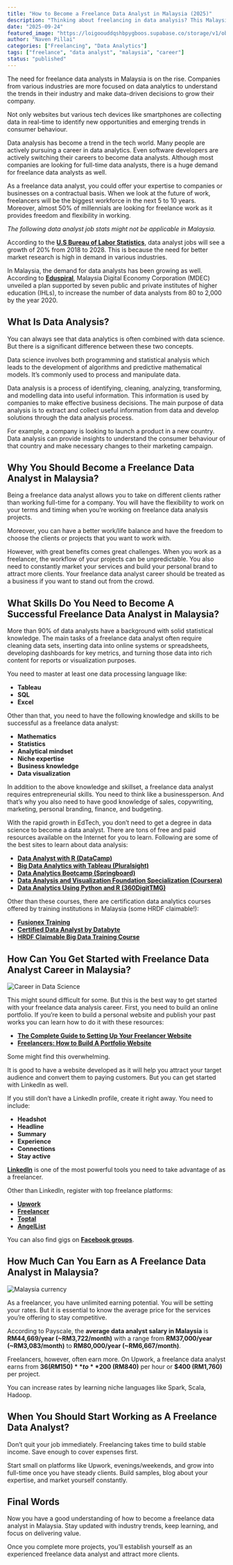 ```yaml
---
title: "How to Become a Freelance Data Analyst in Malaysia (2025)"
description: "Thinking about freelancing in data analysis? This Malaysia guide covers skills, certifications, platforms, and how much you can realistically earn."
date: "2025-09-24"
featured_image: "https://loigoouddqshbpygboos.supabase.co/storage/v1/object/public/blog-images/How-to-become-a-freelance-data-analyst-in-Malaysia.jpg"
author: "Naven Pillai"
categories: ["Freelancing", "Data Analytics"]
tags: ["freelance", "data analyst", "malaysia", "career"]
status: "published"
---
```


The need for freelance data analysts in Malaysia is on the rise. Companies from various industries are more focused on data analytics to understand the trends in their industry and make data-driven decisions to grow their company.

Not only websites but various tech devices like smartphones are collecting data in real-time to identify new opportunities and emerging trends in consumer behaviour.

Data analysis has become a trend in the tech world. Many people are actively pursuing a career in data analytics. Even software developers are actively switching their careers to become data analysts. Although most companies are looking for full-time data analysts, there is a huge demand for freelance data analysts as well.

As a freelance data analyst, you could offer your expertise to companies or businesses on a contractual basis. When we look at the future of work, freelancers will be the biggest workforce in the next 5 to 10 years. Moreover, almost 50% of millennials are looking for freelance work as it provides freedom and flexibility in working.

*The following data analyst job stats might not be applicable in Malaysia.*

According to the [**U.S Bureau of Labor Statistics**](https://www.indeed.com/career-advice/pay-salary/how-much-do-data-analysts-make#:~:text=%2455%2C602%20per%20year-,Job%20outlook%20for%20data%20analysts,a%20range%20of%20different%20industries.), data analyst jobs will see a growth of 20% from 2018 to 2028. This is because the need for better market research is high in demand in various industries.

In Malaysia, the demand for data analysts has been growing as well. According to [**Eduspiral**](https://eduspiral.com/about-us-eduspiral-consultant-services/advise-best-course-study-top-private-universities-malaysia/top-guides-choosing-the-best-course/top-job-demand-high-salary-reports-malaysia-by-the-courses-that-you-want-to-study/top-list-best-information-technology-it-computing-computer-science-jobs-in-demand-in-malaysia/data-science-analytics-high-job-demand-malaysia/high-job-demand-salary-for-data-science-big-data-analytics-data-scientist-in-malaysia/), Malaysia Digital Economy Corporation (MDEC) unveiled a plan supported by seven public and private institutes of higher education (IHLs), to increase the number of data analysts from 80 to 2,000 by the year 2020.

## What Is Data Analysis?

You can always see that data analytics is often combined with data science. But there is a significant difference between these two concepts.

Data science involves both programming and statistical analysis which leads to the development of algorithms and predictive mathematical models. It’s commonly used to process and manipulate data.

Data analysis is a process of identifying, cleaning, analyzing, transforming, and modelling data into useful information. This information is used by companies to make effective business decisions. The main purpose of data analysis is to extract and collect useful information from data and develop solutions through the data analysis process.

For example, a company is looking to launch a product in a new country. Data analysis can provide insights to understand the consumer behaviour of that country and make necessary changes to their marketing campaign.

## Why You Should Become a Freelance Data Analyst in Malaysia?

Being a freelance data analyst allows you to take on different clients rather than working full-time for a company. You will have the flexibility to work on your terms and timing when you’re working on freelance data analysis projects.

Moreover, you can have a better work/life balance and have the freedom to choose the clients or projects that you want to work with.

However, with great benefits comes great challenges. When you work as a freelancer, the workflow of your projects can be unpredictable. You also need to constantly market your services and build your personal brand to attract more clients. Your freelance data analyst career should be treated as a business if you want to stand out from the crowd.

## What Skills Do You Need to Become A Successful Freelance Data Analyst in Malaysia?

More than 90% of data analysts have a background with solid statistical knowledge. The main tasks of a freelance data analyst often require cleaning data sets, inserting data into online systems or spreadsheets, developing dashboards for key metrics, and turning those data into rich content for reports or visualization purposes.

You need to master at least one data processing language like:

- **Tableau**
- **SQL**
- **Excel**

Other than that, you need to have the following knowledge and skills to be successful as a freelance data analyst:

- **Mathematics**
- **Statistics**
- **Analytical mindset**
- **Niche expertise**
- **Business knowledge**
- **Data visualization**

In addition to the above knowledge and skillset, a freelance data analyst requires entrepreneurial skills. You need to think like a businessperson. And that’s why you also need to have good knowledge of sales, copywriting, marketing, personal branding, finance, and budgeting.

With the rapid growth in EdTech, you don’t need to get a degree in data science to become a data analyst. There are tons of free and paid resources available on the Internet for you to learn. Following are some of the best sites to learn about data analysis:

- **[Data Analyst with R (DataCamp)](https://www.datacamp.com/tracks/data-analyst-with-r)**
- **[Big Data Analytics with Tableau (Pluralsight)](https://www.pluralsight.com/courses/big-data-analytics-tableau)**
- **[Data Analytics Bootcamp (Springboard)](https://www.springboard.com/courses/data-analytics-career-track/)**
- **[Data Analysis and Visualization Foundation Specialization (Coursera)](https://www.coursera.org/specializations/data-analysis-visualization-foundations)**
- **[Data Analytics Using Python and R (360DigitTMG)](https://360digitmg.com/course/python-r-programming)**

Other than these courses, there are certification data analytics courses offered by training institutions in Malaysia (some HRDF claimable!):

- **[Fusionex Training](https://www.fusionex-international.com/training/)**
- **[Certified Data Analyst by Databyte](https://databyte.com.my/certified-sas-excel-course-and-tableau-training/)**
- **[HRDF Claimable Big Data Training Course](https://hrdftraining.com/events/hrdf-claimable-big-data-training-course-october-2021/)**

## How Can You Get Started with Freelance Data Analyst Career in Malaysia?

![Career in Data Science](https://loigoouddqshbpygboos.supabase.co/storage/v1/object/public/blog-images/career-in-data-science.jpg)

This might sound difficult for some. But this is the best way to get started with your freelance data analysis career. First, you need to build an online portfolio. If you’re keen to build a personal website and publish your past works you can learn how to do it with these resources:

- **[The Complete Guide to Setting Up Your Freelancer Website](https://thefreelancehustle.com/the-complete-guide-to-setting-up-your-freelancer-website/)**
- **[Freelancers: How to Build A Portfolio Website](https://contenthacker.com/how-to-build-a-portfolio-website/)**

Some might find this overwhelming.  

It is good to have a website developed as it will help you attract your target audience and convert them to paying customers. But you can get started with LinkedIn as well.

If you still don’t have a LinkedIn profile, create it right away. You need to include:

- **Headshot**  
- **Headline**  
- **Summary**  
- **Experience**  
- **Connections**  
- **Stay active**  

[**LinkedIn**](https://linkedin.com) is one of the most powerful tools you need to take advantage of as a freelancer.

Other than LinkedIn, register with top freelance platforms:

- **[Upwork](https://www.upwork.com/freelance-jobs/data-analysis/)**
- **[Freelancer](https://www.freelancer.com/jobs/data-analytics/)**
- **[Toptal](https://www.toptal.com/freelance-jobs/developers/data-analysis)**
- **[AngelList](https://angel.co/role/data-analyst)**

You can also find gigs on [**Facebook groups**](https://www.facebook.com/groups/search/groups_home/?q=data%20analysis%20jobs).

## How Much Can You Earn as A Freelance Data Analyst in Malaysia?

![Malaysia currency](https://loigoouddqshbpygboos.supabase.co/storage/v1/object/public/blog-images/malaysia-currency.jpg)

As a freelancer, you have unlimited earning potential. You will be setting your rates. But it is essential to know the average price for the services you’re offering to stay competitive.

According to Payscale, the **average data analyst salary in Malaysia** is **RM44,669/year (~RM3,722/month)** with a range from **RM37,000/year (~RM3,083/month)** to **RM80,000/year (~RM6,667/month)**.  

Freelancers, however, often earn more. On Upwork, a freelance data analyst earns from **$36 (RM150)** to **$200 (RM840)** per hour or **$400 (RM1,760)** per project.  

You can increase rates by learning niche languages like Spark, Scala, Hadoop.

## When You Should Start Working as A Freelance Data Analyst?

Don’t quit your job immediately. Freelancing takes time to build stable income. Save enough to cover expenses first.

Start small on platforms like Upwork, evenings/weekends, and grow into full-time once you have steady clients. Build samples, blog about your expertise, and market yourself constantly.

## Final Words

Now you have a good understanding of how to become a freelance data analyst in Malaysia. Stay updated with industry trends, keep learning, and focus on delivering value.  

Once you complete more projects, you’ll establish yourself as an experienced freelance data analyst and attract more clients.

